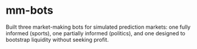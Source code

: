 # mm-bots
Built three market-making bots for simulated prediction markets: one fully informed (sports), one partially informed (politics), and one designed to bootstrap liquidity without seeking profit.
